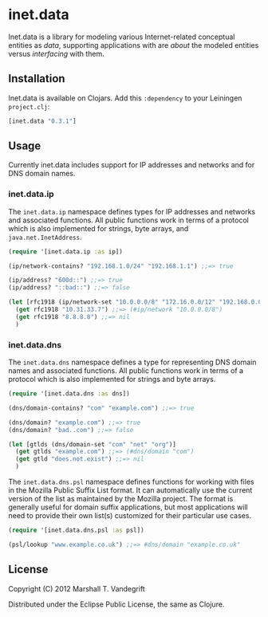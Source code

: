 # inet.data

Inet.data is a library for modeling various Internet-related conceptual
entities as *data*, supporting applications with are *about* the modeled
entities versus *interfacing* with them.

## Installation

Inet.data is available on Clojars.  Add this `:dependency` to your Leiningen
`project.clj`:

```clj
[inet.data "0.3.1"]
```

## Usage

Currently inet.data includes support for IP addresses and networks and for DNS
domain names.

### inet.data.ip

The `inet.data.ip` namespace defines types for IP addresses and networks and
associated functions.  All public functions work in terms of a protocol which
is also implemented for strings, byte arrays, and `java.net.InetAddress`.

```clj
(require '[inet.data.ip :as ip])

(ip/network-contains? "192.168.1.0/24" "192.168.1.1") ;;=> true

(ip/address? "600d::") ;;=> true
(ip/address? "::bad::") ;;=> false

(let [rfc1918 (ip/network-set "10.0.0.0/8" "172.16.0.0/12" "192.168.0.0/16")]
  (get rfc1918 "10.31.33.7") ;;=> (#ip/network "10.0.0.0/8")
  (get rfc1918 "8.8.8.8") ;;=> nil
  )
```

### inet.data.dns

The `inet.data.dns` namespace defines a type for representing DNS domain names
and associated functions.  All public functions work in terms of a protocol
which is also implemented for strings and byte arrays.

```clj
(require '[inet.data.dns :as dns])

(dns/domain-contains? "com" "example.com") ;;=> true

(dns/domain? "example.com") ;;=> true
(dns/domain? "bad..com") ;;=> false

(let [gtlds (dns/domain-set "com" "net" "org")]
  (get gtlds "example.com") ;;=> (#dns/domain "com")
  (get gtld "does.not.exist") ;;=> nil
  )
```

The `inet.data.dns.psl` namespace defines functions for working with files in
the Mozilla Public Suffix List format.  It can automatically use the current
version of the list as maintained by the Mozilla project.  The format is
generally useful for domain suffix applications, but most applications will
need to provide their own list(s) customized for their particular use cases.

```clj
(require '[inet.data.dns.psl :as psl])

(psl/lookup "www.example.co.uk") ;;=> #dns/domain "example.co.uk"
```

## License

Copyright (C) 2012 Marshall T. Vandegrift

Distributed under the Eclipse Public License, the same as Clojure.
